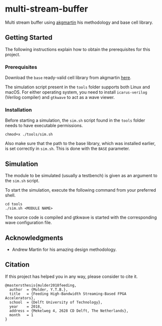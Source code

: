 # multi-stream-buffer
Multi stream buffer using [akgmartin](https://github.com/akgmartin) his methodology and base cell library.

## Getting Started
The following instructions explain how to obtain the prerequisites for this project.

### Prerequisites
Download the `base` ready-valid cell library from akgmartin [here](https://github.com/akgmartin/dicells).

The simulation script present in the `tools` folder supports both Linux and macOS. For either operating system, you need to install `icarus-verilog` (Verilog compiler) and `gtkwave` to act as a wave viewer.

### Installation
Before starting a simulation, the `sim.sh` script found in the `tools` folder needs to have executable permissions.
```
chmod+x ./tools/sim.sh
```

Also make sure that the path to the base library, which was installed earlier, is set correctly in `sim.sh`. This is done with the `BASE` parameter.

## Simulation
The module to be simulated (usually a testbench) is given as an argument to the `sim.sh` script.

To start the simulation, execute the following command from your preferred shell.
```
cd tools
./sim.sh <MODULE NAME>
```
The source code is compiled and gtkwave is started with the corresponding wave configuration file.

## Acknowledgments
* Andrew Martin for his amazing design methodology.

## Citation
If this project has helped you in any way, please consider to cite it.
```text
@mastersthesis{mulder2018feeding,
  author  = {Mulder, Y.T.B.},
  title   = {Feeding High-Bandwidth Streaming-Based FPGA Accelerators},
  school  = {Delft University of Technology},
  year    = 2018,
  address = {Mekelweg 4, 2628 CD Delft, The Netherlands},
  month   = 1
}
```
